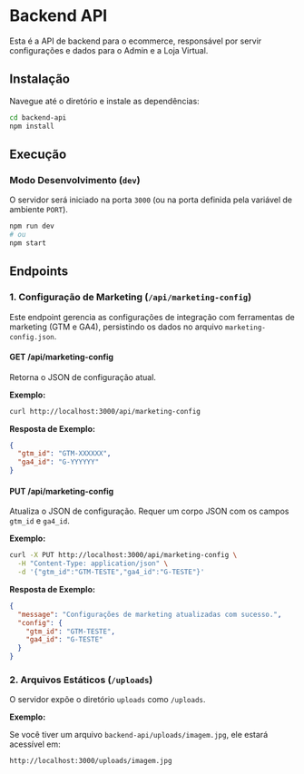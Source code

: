 # Backend API

Esta é a API de backend para o ecommerce, responsável por servir configurações e dados para o Admin e a Loja Virtual.

## Instalação

Navegue até o diretório e instale as dependências:

```bash
cd backend-api
npm install
```

## Execução

### Modo Desenvolvimento (`dev`)

O servidor será iniciado na porta `3000` (ou na porta definida pela variável de ambiente `PORT`).

```bash
npm run dev
# ou
npm start
```

## Endpoints

### 1. Configuração de Marketing (`/api/marketing-config`)

Este endpoint gerencia as configurações de integração com ferramentas de marketing (GTM e GA4), persistindo os dados no arquivo `marketing-config.json`.

#### GET /api/marketing-config

Retorna o JSON de configuração atual.

**Exemplo:**

```bash
curl http://localhost:3000/api/marketing-config
```

**Resposta de Exemplo:**

```json
{
  "gtm_id": "GTM-XXXXXX",
  "ga4_id": "G-YYYYYY"
}
```

#### PUT /api/marketing-config

Atualiza o JSON de configuração. Requer um corpo JSON com os campos `gtm_id` e `ga4_id`.

**Exemplo:**

```bash
curl -X PUT http://localhost:3000/api/marketing-config \
  -H "Content-Type: application/json" \
  -d '{"gtm_id":"GTM-TESTE","ga4_id":"G-TESTE"}'
```

**Resposta de Exemplo:**

```json
{
  "message": "Configurações de marketing atualizadas com sucesso.",
  "config": {
    "gtm_id": "GTM-TESTE",
    "ga4_id": "G-TESTE"
  }
}
```

### 2. Arquivos Estáticos (`/uploads`)

O servidor expõe o diretório `uploads` como `/uploads`.

**Exemplo:**

Se você tiver um arquivo `backend-api/uploads/imagem.jpg`, ele estará acessível em:

```
http://localhost:3000/uploads/imagem.jpg
```

